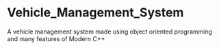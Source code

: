 # Vehicle_Management_System
A vehicle management system made using object oriented programming and many features of Modern C++ 
